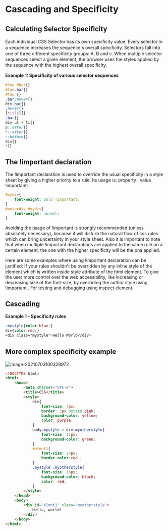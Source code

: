 # Cascading and Speciﬁcity

## Calculating Selector Speciﬁcity

Each individual CSS Selector has its own speciﬁcity value. Every selector in a sequence increases the sequence's
overall speciﬁcity. Selectors fall into one of three diﬀerent speciﬁcity groups: A, B and c. When multiple selector
sequences select a given element, the browser uses the styles applied by the sequence with the highest overall
speciﬁcity.

**Example 1: Speciﬁcity of various selector sequences**

```css
#foo #bar{}
#foo.bar{}
#foo {}
.bar:hover{}
div.bar{}
:hover{}
[title]{}
.bar{}
div ul + li{}
p::after{}
*::after{}
::before{}
div{}
*{}
```

## The !important declaration

The !important declaration is used to override the usual speciﬁcity in a style sheet by giving a higher priority to a
rule. Its usage is: property : value !important;

```css
#mydiv{
	font-weight: bold !important;
}
#outerdiv #mydiv{
	font-weight: normal;
}
```

Avoiding the usage of !important is strongly recommended (unless absolutely necessary), because it will disturb
the natural ﬂow of css rules which can bring uncertainty in your style sheet. Also it is important to note that when
multiple !important declarations are applied to the same rule on a certain element, the one with the higher
speciﬁcity will be the ona applied.

Here are some examples where using !important declaration can be justiﬁed:
If your rules shouldn't be overridden by any inline style of the element which is written inside style attribute
of the html element.
To give the user more control over the web accessibility, like increasing or decreasing size of the font-size, by
overriding the author style using !important .
For testing and debugging using inspect element.

## Cascading

**Example 1 - Speciﬁcity rules**

```css
.mystyle{color:blue;}
div{color:red;}
<div class="mystyle">Hello World</div>
```

## More complex speciﬁcity example

![image-20210703100328972](/home/aidyn/snap/typora/39/.config/Typora/typora-user-images/image-20210703100328972.png)

```html
<!DOCTYPE html>
<html>
    <head>
        <meta charset="UTF-8">
        <title>CSS</title>
        <style>
            div{
                font-size: 7px;
                border: 3px dotted pink;
                background-color: yellow;
                color: purple;
            }
            body.mystyle > div.myotherstyle{
                font-size: 11px;
                background-color: green;
            }
            #elmnt1{
                font-size: 24px;
                border-color:red ;
            }
            .mystyle .myotherstyle{
                font-size: 16px;
                background-color: black;
                color: red;
            }
        </style>
    </head>
    <body>
        <div id="elmnt1" class="myotherstyle">
            Hello, world!
        </div>
    </body>
</html>
```


